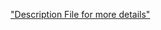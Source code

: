 ["Description File for more details"](https://github.com/krish1411995/Data_Mining_INF553/blob/master/SON_Using_Apriori_Algorithm/Description.pdf)
